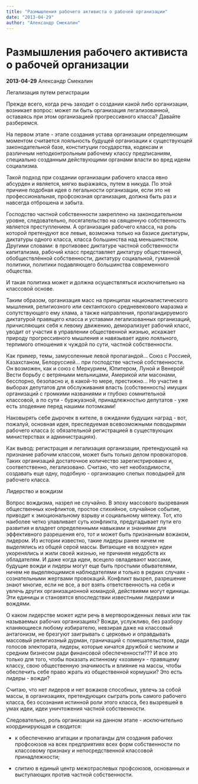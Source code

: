 ```yaml
---
title: "Размышления рабочего активиста о рабочей организации"
date: "2013-04-29"
author: "Александр Смекалин"
---
```


# Размышления рабочего активиста о рабочей организации

**2013-04-29** Александр Смекалин

Легализация путем регистрации

Прежде всего, когда речь заходит о создании какой либо организации, возникает вопрос: может ли быть организация легализованной, оставаясь при этом организацией прогрессивного класса? Давайте разберемся.

На первом этапе - этапе создания устава организации определяющим моментом считается лояльность будущей организации к существующей законодательной базе, конституции государства, кодексам и различным неподконтрольным рабочему классу предписаниям, специально созданным действующими органами власти во вред идеям социализма.

Такой подход при создании организации рабочего класса явно абсурден и является, мягко выражаясь, путем в никуда. По этой причине подобная идея о легальности организации, если это не профессиональная, профсоюзная организация, должна быть раз и навсегда отброшена и забыта.

Господство частной собственности закреплено на законодательном уровне, следовательно, посягательство на священную собственность является преступлением. А организация рабочего класса, на роль которой претендуют все левые, возможна только на базисе диктатуры, диктатуры одного класса, класса большинства над меньшинством. Другими словами: в противовес диктатуре частной собственности капитализма, рабочий класс представляет диктатуру общественной, обобществлённой собственности, диктатуру социальной, гуманной политики, политики подавляющего большинства современного общества.

И такая политика может и должна осуществляться исключительно на классовой основе.

Таким образом, организация масс на принципах националистического мышления, религиозного или сектантского средневекового маразма и сопутствующего ему хлама, а также направления, пропагандируемого диктатурой правящего класса и уставами легализованных организаций, причисляющих себя к левому движению, деморализует рабочий класс, уводит от участия в управлении общественной жизнью, искажает природу прогрессивного мышления и навязывает идею лояльного, терпимого отношения к чуждой по сути, частной собственности.

Как пример, темы, замусоленные левой пропагандой... Союз с Россией, Казахстаном, Белоруссией... при господстве частной собственности. Он возможен, как и союз с Меркурием, Юпитером, Луной и Венерой! Вести борьбу с ветряными мельницами, Америкой или масонами, бесспорно, безопасно и, в какой-то мере, престижно... Но участие в выборах депутатов для обслуживания власть (собственность) имущих организаций с громкими названиями и глубоко сомнительной классовой, а по сути - буржуазной, принадлежностью депутатов - уже есть злодеяние перед нашими потомками!

Наковырять себе дырочек в кителе, в ожидании будущих наград - вот, пожалуй, основная идея, преследуемая всевозможными поводырями рабочего класса (с обязательной регистрацией в существующих министерствах и администрациях).

Как вывод: регистрация и легализация организации, претендующей на признание рабочим классом, может быть только делом провокаторов. Таких организаций достаточное количество зарегистрировано и, соответственно, легализовано. Считаю, что нет необходимости, создавать еще одну, подобную - организацию слепых поводырей для рабочего класса.

Лидерство и вождизм

Вопрос вождизма, назрел не случайно. В эпоху массового вызревания общественных конфликтов, простое стихийное, случайное событие, приводит к эмоциональному взрыву и социальному мятежу. Тот, кто наиболее четко улавливает суть конфликта, предугадывает пути его развития и владеет определенными навыками и знаниями для эффективного разрешения его, тот и может быть признанным вожаком, лидером. Из истории известно, такие лидеры ранее ничем не выделялись из общей серой массы. Витающие «в воздухе» идеи укоренялись и жили своей жизнью, не причиняя неудобств их обладателям. И даже когда идеи, всецело овладевают массами, будущие вожди и лидеры могут еще быть простыми обывателями, ничем не выделяющимися наблюдателями и только в редких случаях - сознательными жертвами провокаций. Конфликт вызрел, разрешение знают многие, если не все, а вот взять ответственность на себя и увлечь других организационной командой, действиями могут единицы. Эти единицы и становятся впоследствии известными лидерами и вождями.

О каком лидерстве может идти речь в мертворожденных левых или так называемых рабочих организациях? Вожди, услужливо, без разбору кланяющиеся любому избирателю, невзирая даже на классовый антагонизм, не брезгуют заигрывать с церковью и оправдывать массовый религиозный дурман, граничащий с помешательством, ради голосов электората, лидеры, которые кичатся дружбой с мелким и средним бизнесом ради финансовой обеспеченности??? И все это только для того, чтобы показать истинному «хозяину» - правящему классу, свою общественную значимость и влияние на массы, чтобы обеспечить себе право жрать из общественной кормушки? Это есть лидеры - вожди?

Считаю, что нет лидеров и нет вожаков способных, увлечь за собой массы, в организациях, претендующих сыграть роль самого рабочего класса, без осознания истинной роли этого класса, без вызревшей в умах идеи, идеи уничтожения частной собственности.

Следовательно, роль организации на данном этапе - исключительно координирующая и сводится:

- к обеспечению агитации и пропаганды для создания рабочих профсоюзов на всех предприятиях всех форм собственности по классовому признаку и непосредственной классовой принадлежности;

- слитию в единый центр межотраслевых профсоюзов, основанных и выступающих против частной собственности.
